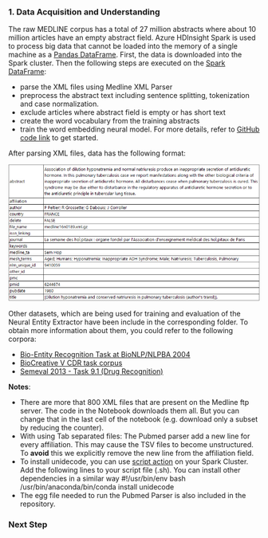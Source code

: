 ### 1. Data Acquisition and Understanding

The raw MEDLINE corpus has a total of 27 million abstracts where about 10 million articles have an empty abstract field. Azure HDInsight Spark is used to process big data that cannot be loaded into the memory of a single machine as a [Pandas DataFrame](https://pandas.pydata.org/pandas-docs/stable/generated/pandas.DataFrame.html). First, the data is downloaded into the Spark cluster. Then the following steps are executed on the [Spark DataFrame](https://spark.apache.org/docs/latest/sql-programming-guide.html): 
* parse the XML files using Medline XML Parser
* preprocess the abstract text including sentence splitting, tokenization and case normalization.
* exclude articles where abstract field is empty or has short text 
* create the word vocabulary from the training abstracts
* train the word embedding neural model. For more details, refer to [GitHub code link](https://github.com/Azure/MachineLearningSamples-BiomedicalEntityExtraction/blob/master/Code/01_DataPreparation/ReadMe.md) to get started.


After parsing XML files, data has the following format: 

![Data Sample](../../Images/datasample.png)

Other datasets, which are being used for training and evaluation of the Neural Entity Extractor have been include in the corresponding folder. To obtain more information about them, you could refer to the following corpora:
 * [Bio-Entity Recognition Task at BioNLP/NLPBA 2004](http://www.nactem.ac.uk/tsujii/GENIA/ERtask/report.html)
 * [BioCreative V CDR task corpus](http://www.biocreative.org/tasks/biocreative-v/track-3-cdr/)
 * [Semeval 2013 - Task 9.1 (Drug Recognition)](https://www.cs.york.ac.uk/semeval-2013/task9/)
 

**Notes**:
- There are more that 800 XML files that are present on the Medline ftp server. The code in the Notebook downloads them all. But you can change that in the last cell of the notebook (e.g. download only a subset by reducing the counter).
- With using Tab separated files: The Pubmed parser add a new line for every affiliation. This may cause the TSV files to become unstructured. To **avoid** this we explicitly remove the new line from the affiliation field.
- To install unidecode, you can use [script action](https://docs.microsoft.com/en-us/azure/hdinsight/hdinsight-hadoop-customize-cluster-linux) on your Spark Cluster. Add the following lines to your script file (.sh). 
You can install other dependencies in a similar way
        #!/usr/bin/env bash
        /usr/bin/anaconda/bin/conda install unidecode
- The egg file needed to run the Pubmed Parser is also included in the repository.

### Next Step
